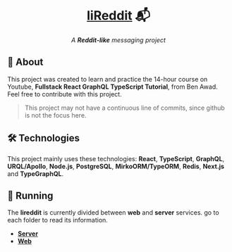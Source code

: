 <h1 align="center">
  <strong><a href="https://github.com/ArthurFiorette/lireddit/" target="_blank">liReddit</a> 📬</strong>
</h1>
<p align="center">
  <i>A <b>Reddit-like</b> messaging project</i>
</p>

## 📖 About

This project was created to learn and practice the 14-hour course on Youtube, **Fullstack React GraphQL TypeScript Tutorial**, from Ben Awad. Feel free to contribute with this project.

> This project may not have a continuous line of commits, since github is not the focus here.

## 🛠 Technologies

This project mainly uses these technologies: **React**, **TypeScript**, **GraphQL**, **URQL/Apollo**, **Node.js**, **PostgreSQL**, **MirkoORM/TypeORM**, **Redis**, **Next.js** and **TypeGraphQL**.

## 🏃 Running

The **lireddit** is currently divided between **web** and **server** services. go to each folder to read its information.

- [**Server**](server)
- [**Web**](web)
